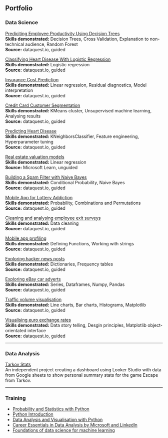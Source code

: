 ## Portfolio

### Data Science

[Prediciting Employee Productivity Using Decision Trees](https://github.com/srapsons/data-science/blob/5b3ea3ea46af9631c9ff6debf0f56e31fba5628c/Predicitng%20Employee%20Productivity.ipynb)  
**Skills demonstrated:** Decision Trees, Cross Validation, Explanation to non-technical audience, Random Forest  
**Source:** dataquest.io, guided 

[Classifying Heart Disease With Logistic Regression](https://github.com/srapsons/data-science/blob/5b3ea3ea46af9631c9ff6debf0f56e31fba5628c/Classifying%20heart%20disease%20with%20logistic%20regression.pynb.ipynb)  
**Skills demonstrated:** Logistic regression  
**Source:** dataquest.io, guided 

[Insurance Cost Prediction](https://github.com/srapsons/data-science/blob/c0c6fa7645eb4aa32701054f7e574c7b7864d930/Predicting%20Insurance%20Costs.ipynb)  
**Skills demonstrated:** Linear regression, Residual diagnostics, Model interpretation  
**Source:** dataquest.io, guided 

[Credit Card Customer Segmentation](https://github.com/srapsons/data-science/blob/9d0d7e0a5d7501c88d4274ea247511ac81f82b9b/Customer%20credit%20card%20segmentation.ipynb)  
**Skills demonstrated:** KMeans cluster, Unsupervised machine learning, Analysing results  
**Source:** dataquest.io, guided 

[Predicting Heart Disease](https://github.com/srapsons/data-science/blob/40718eea73d61faa8a26121a5559fc242f52212d/Predicting%20Heart%20Disease.ipynb)  
**Skills demonstrated:** KNeighborsClassifier, Feature engineering, Hyperparameter tuning  
**Source:** dataquest.io, guided 

[Real estate valuation models](https://github.com/srapsons/data-science/blob/429ca6f9605f8c685b000d3153c14548db735879/Real%20estate%20valuation%20models.ipynb)  
**Skills demonstrated:** Linear regression  
**Source:** Microsoft Learn, unguided

[Building a Spam Filter with Naive Bayes](https://github.com/srapsons/data-science/blob/6a7700c245414ded696dcf46e3fda51e0de189f7/Building%20a%20spam%20filter.ipynb)  
**Skills demonstrated:** Conditional Probability, Naive Bayes   
**Source:** dataquest.io, guided  

[Mobile App for Lottery Addiction](https://github.com/srapsons/data-science/blob/6a7700c245414ded696dcf46e3fda51e0de189f7/Mobile%20App%20for%20Lottery%20Addiction.ipynb)  
**Skills demonstrated:** Probability, Combinations and Permutations  
**Source:** dataquest.io, guided

[Cleaning and analysing employee exit surveys](https://github.com/srapsons/data-science/blob/07503b4d2121e4cd4f2ccc33d38853de9bc6311b/Clean%20and%20analyse%20employee%20exit%20surveys.ipynb)  
**Skills demonstrated:** Data cleaning  
**Source:** dataquest.io, guided

[Mobile app profiling](https://github.com/srapsons/data-science/blob/2d53ec8fb8636e5070633dc163ffdecc70da3ea7/Mobile%20app%20profiling.ipynb)  
**Skills demonstrated:** Defining Functions, Working with strings  
**Source:** dataquest.io, guided 

[Exploring hacker news posts](https://github.com/srapsons/data-science/blob/2d53ec8fb8636e5070633dc163ffdecc70da3ea7/Exploring%20Hacker%20News%20posts.ipynb)  
**Skills demonstrated:** Dictionaries, Frequency tables  
**Source:** dataquest.io, guided 

[Exploring eBay car adverts](https://github.com/srapsons/data-science/blob/2d53ec8fb8636e5070633dc163ffdecc70da3ea7/Exploring%20Car%20Ads%20on%20eBay.ipynb)  
**Skills demonstrated:** Series, Dataframes, Numpy, Pandas  
**Source:** dataquest.io, guided 

[Traffic volume visualisation](https://github.com/srapsons/data-science/blob/0de752734f03f3216ccfa8d39813fca87299352e/I-94%20traffic%20visualisation.ipynb)  
**Skills demonstrated:** Line charts, Bar charts, Histograms, Matplotlib  
**Source:** dataquest.io, guided

[Visualising euro exchange rates](https://github.com/srapsons/data-science/blob/07503b4d2121e4cd4f2ccc33d38853de9bc6311b/Visualising%20euro%20exchange%20rates.ipynb)  
**Skills demonstrated:** Data story telling, Desgin principles, Matplotlib object-orientated interface  
**Source:** dataquest.io, guided

---

### Data Analysis

[Tarkov Stats](https://lookerstudio.google.com/reporting/48487e3f-a374-45ac-a5e1-5b3f7edfabb6/page/p_l3ac62070c)  
An independent project creating a dashboard using Looker Studio with data from Google sheets to show personal summary stats for the game Escape from Tarkov.

---

### Training

- [Probability and Statistics with Python](https://app.dataquest.io/view_cert/I6ZE8BMRQPOPG32TDA6E)
- [Python Introduction](https://app.dataquest.io/view_cert/6L67DC3GQH89JFA9I9VQ)
- [Data Analysis and Visualisation with Python](https://app.dataquest.io/view_cert/H9BNFCI09AJS7K3T3F9M)
- [Career Essentials in Data Analysis by Microsoft and LinkedIn](https://www.linkedin.com/learning/certificates/db057afd7c60fe41e9d3f3c9541c65109d11bf87e65310c4591ea307a0a57eaa)
- [Foundations of data science for machine learning](https://learn.microsoft.com/en-us/training/achievements/learn.machinelearning.machine-learning-foundations-using-data-science.trophy?username=StuartParsons-8021&sharingId=A496E4E24E52D5B9)
